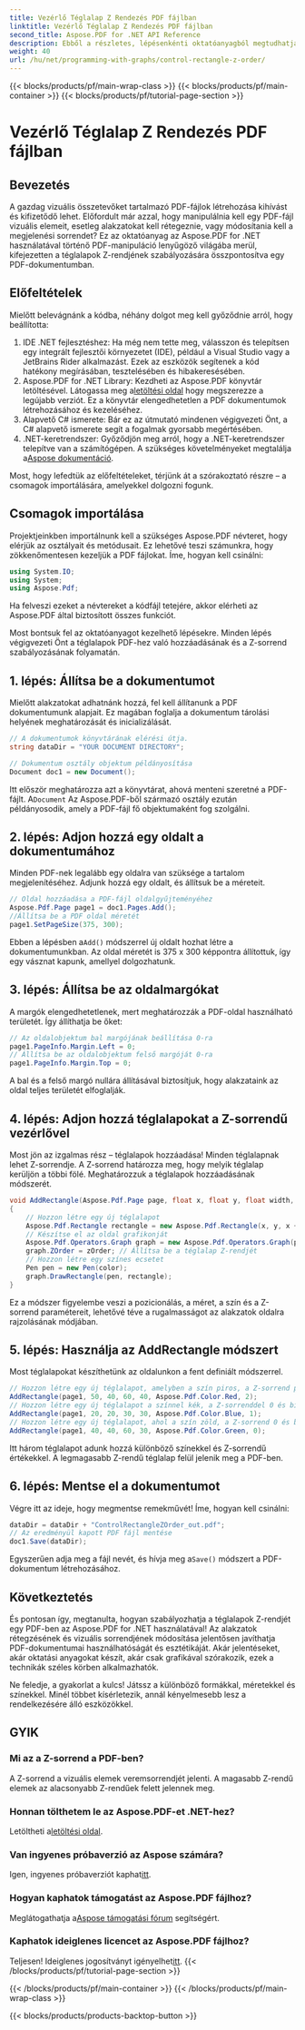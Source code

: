 ```yaml
---
title: Vezérlő Téglalap Z Rendezés PDF fájlban
linktitle: Vezérlő Téglalap Z Rendezés PDF fájlban
second_title: Aspose.PDF for .NET API Reference
description: Ebből a részletes, lépésenkénti oktatóanyagból megtudhatja, hogyan vezérelheti a téglalap Z-sorrendjét PDF-ben az Aspose.PDF for .NET használatával. Ideális azoknak a fejlesztőknek, akik szeretnék továbbfejleszteni a PDF dokumentumokat.
weight: 40
url: /hu/net/programming-with-graphs/control-rectangle-z-order/
---
```


{{< blocks/products/pf/main-wrap-class >}}
{{< blocks/products/pf/main-container >}}
{{< blocks/products/pf/tutorial-page-section >}}

# Vezérlő Téglalap Z Rendezés PDF fájlban

## Bevezetés

A gazdag vizuális összetevőket tartalmazó PDF-fájlok létrehozása kihívást és kifizetődő lehet. Előfordult már azzal, hogy manipulálnia kell egy PDF-fájl vizuális elemeit, esetleg alakzatokat kell rétegeznie, vagy módosítania kell a megjelenési sorrendet? Ez az oktatóanyag az Aspose.PDF for .NET használatával történő PDF-manipuláció lenyűgöző világába merül, kifejezetten a téglalapok Z-rendjének szabályozására összpontosítva egy PDF-dokumentumban. 

## Előfeltételek 

Mielőtt belevágnánk a kódba, néhány dolgot meg kell győződnie arról, hogy beállította:

1. IDE .NET fejlesztéshez: Ha még nem tette meg, válasszon és telepítsen egy integrált fejlesztői környezetet (IDE), például a Visual Studio vagy a JetBrains Rider alkalmazást. Ezek az eszközök segítenek a kód hatékony megírásában, tesztelésében és hibakeresésében.
2.  Aspose.PDF for .NET Library: Kezdheti az Aspose.PDF könyvtár letöltésével. Látogassa meg a[letöltési oldal](https://releases.aspose.com/pdf/net/) hogy megszerezze a legújabb verziót. Ez a könyvtár elengedhetetlen a PDF dokumentumok létrehozásához és kezeléséhez.
3. Alapvető C# ismerete: Bár ez az útmutató mindenen végigvezeti Önt, a C# alapvető ismerete segít a fogalmak gyorsabb megértésében.
4.  .NET-keretrendszer: Győződjön meg arról, hogy a .NET-keretrendszer telepítve van a számítógépen. A szükséges követelményeket megtalálja a[Aspose dokumentáció](https://reference.aspose.com/pdf/net/).

Most, hogy lefedtük az előfeltételeket, térjünk át a szórakoztató részre – a csomagok importálására, amelyekkel dolgozni fogunk.

## Csomagok importálása

Projektjeinkben importálnunk kell a szükséges Aspose.PDF névteret, hogy elérjük az osztályait és metódusait. Ez lehetővé teszi számunkra, hogy zökkenőmentesen kezeljük a PDF fájlokat. Íme, hogyan kell csinálni:

```csharp
using System.IO;
using System;
using Aspose.Pdf;
```

Ha felveszi ezeket a névtereket a kódfájl tetejére, akkor elérheti az Aspose.PDF által biztosított összes funkciót.

Most bontsuk fel az oktatóanyagot kezelhető lépésekre. Minden lépés végigvezeti Önt a téglalapok PDF-hez való hozzáadásának és a Z-sorrend szabályozásának folyamatán.

## 1. lépés: Állítsa be a dokumentumot

Mielőtt alakzatokat adhatnánk hozzá, fel kell állítanunk a PDF dokumentumunk alapjait. Ez magában foglalja a dokumentum tárolási helyének meghatározását és inicializálását.

```csharp
// A dokumentumok könyvtárának elérési útja.
string dataDir = "YOUR DOCUMENT DIRECTORY";

// Dokumentum osztály objektum példányosítása
Document doc1 = new Document();
```
 Itt először meghatározza azt a könyvtárat, ahová menteni szeretné a PDF-fájlt. A`Document` Az Aspose.PDF-ből származó osztály ezután példányosodik, amely a PDF-fájl fő objektumaként fog szolgálni.

## 2. lépés: Adjon hozzá egy oldalt a dokumentumához

Minden PDF-nek legalább egy oldalra van szüksége a tartalom megjelenítéséhez. Adjunk hozzá egy oldalt, és állítsuk be a méreteit.

```csharp
// Oldal hozzáadása a PDF-fájl oldalgyűjteményéhez
Aspose.Pdf.Page page1 = doc1.Pages.Add();
//Állítsa be a PDF oldal méretét
page1.SetPageSize(375, 300);
```
 Ebben a lépésben a`Add()` módszerrel új oldalt hozhat létre a dokumentumunkban. Az oldal méretét is 375 x 300 képpontra állítottuk, így egy vásznat kapunk, amellyel dolgozhatunk.

## 3. lépés: Állítsa be az oldalmargókat 

A margók elengedhetetlenek, mert meghatározzák a PDF-oldal használható területét. Így állíthatja be őket:

```csharp
// Az oldalobjektum bal margójának beállítása 0-ra
page1.PageInfo.Margin.Left = 0;
// Állítsa be az oldalobjektum felső margóját 0-ra
page1.PageInfo.Margin.Top = 0;
```
A bal és a felső margó nullára állításával biztosítjuk, hogy alakzataink az oldal teljes területét elfoglalják.

## 4. lépés: Adjon hozzá téglalapokat a Z-sorrendű vezérlővel

Most jön az izgalmas rész – téglalapok hozzáadása! Minden téglalapnak lehet Z-sorrendje. A Z-sorrend határozza meg, hogy melyik téglalap kerüljön a többi fölé. Meghatározzuk a téglalapok hozzáadásának módszerét.

```csharp
void AddRectangle(Aspose.Pdf.Page page, float x, float y, float width, float height, Aspose.Pdf.Color color, int zOrder)
{
    // Hozzon létre egy új téglalapot
    Aspose.Pdf.Rectangle rectangle = new Aspose.Pdf.Rectangle(x, y, x + width, y + height);
    // Készítse el az oldal grafikonját
    Aspose.Pdf.Operators.Graph graph = new Aspose.Pdf.Operators.Graph(page);
    graph.ZOrder = zOrder; // Állítsa be a téglalap Z-rendjét
    // Hozzon létre egy színes ecsetet
    Pen pen = new Pen(color);
    graph.DrawRectangle(pen, rectangle);
}
```
Ez a módszer figyelembe veszi a pozicionálás, a méret, a szín és a Z-sorrend paramétereit, lehetővé téve a rugalmasságot az alakzatok oldalra rajzolásának módjában.

## 5. lépés: Használja az AddRectangle módszert

Most téglalapokat készíthetünk az oldalunkon a fent definiált módszerrel.

```csharp
// Hozzon létre egy új téglalapot, amelyben a szín piros, a Z-sorrend pedig 0 és bizonyos méretek
AddRectangle(page1, 50, 40, 60, 40, Aspose.Pdf.Color.Red, 2);
// Hozzon létre egy új téglalapot a színnel kék, a Z-sorrenddel 0 és bizonyos méretekkel
AddRectangle(page1, 20, 20, 30, 30, Aspose.Pdf.Color.Blue, 1);
// Hozzon létre egy új téglalapot, ahol a szín zöld, a Z-sorrend 0 és bizonyos méretek
AddRectangle(page1, 40, 40, 60, 30, Aspose.Pdf.Color.Green, 0);
```
Itt három téglalapot adunk hozzá különböző színekkel és Z-sorrendű értékekkel. A legmagasabb Z-rendű téglalap felül jelenik meg a PDF-ben.

## 6. lépés: Mentse el a dokumentumot 

Végre itt az ideje, hogy megmentse remekművét! Íme, hogyan kell csinálni:

```csharp
dataDir = dataDir + "ControlRectangleZOrder_out.pdf";
// Az eredményül kapott PDF fájl mentése
doc1.Save(dataDir);
```
 Egyszerűen adja meg a fájl nevét, és hívja meg a`Save()` módszert a PDF-dokumentum létrehozásához.

## Következtetés 

És pontosan így, megtanulta, hogyan szabályozhatja a téglalapok Z-rendjét egy PDF-ben az Aspose.PDF for .NET használatával! Az alakzatok rétegzésének és vizuális sorrendjének módosítása jelentősen javíthatja PDF-dokumentumai használhatóságát és esztétikáját. Akár jelentéseket, akár oktatási anyagokat készít, akár csak grafikával szórakozik, ezek a technikák széles körben alkalmazhatók.

Ne feledje, a gyakorlat a kulcs! Játssz a különböző formákkal, méretekkel és színekkel. Minél többet kísérletezik, annál kényelmesebb lesz a rendelkezésére álló eszközökkel.

## GYIK

### Mi az a Z-sorrend a PDF-ben?
A Z-sorrend a vizuális elemek veremsorrendjét jelenti. A magasabb Z-rendű elemek az alacsonyabb Z-rendűek felett jelennek meg.

### Honnan tölthetem le az Aspose.PDF-et .NET-hez?
 Letöltheti a[letöltési oldal](https://releases.aspose.com/pdf/net/).

### Van ingyenes próbaverzió az Aspose számára?
 Igen, ingyenes próbaverziót kaphat[itt](https://releases.aspose.com/).

### Hogyan kaphatok támogatást az Aspose.PDF fájlhoz?
 Meglátogathatja a[Aspose támogatási fórum](https://forum.aspose.com/c/pdf/10) segítségért.

### Kaphatok ideiglenes licencet az Aspose.PDF fájlhoz?
 Teljesen! Ideiglenes jogosítványt igényelhet[itt](https://purchase.aspose.com/temporary-license/).
{{< /blocks/products/pf/tutorial-page-section >}}

{{< /blocks/products/pf/main-container >}}
{{< /blocks/products/pf/main-wrap-class >}}

{{< blocks/products/products-backtop-button >}}
